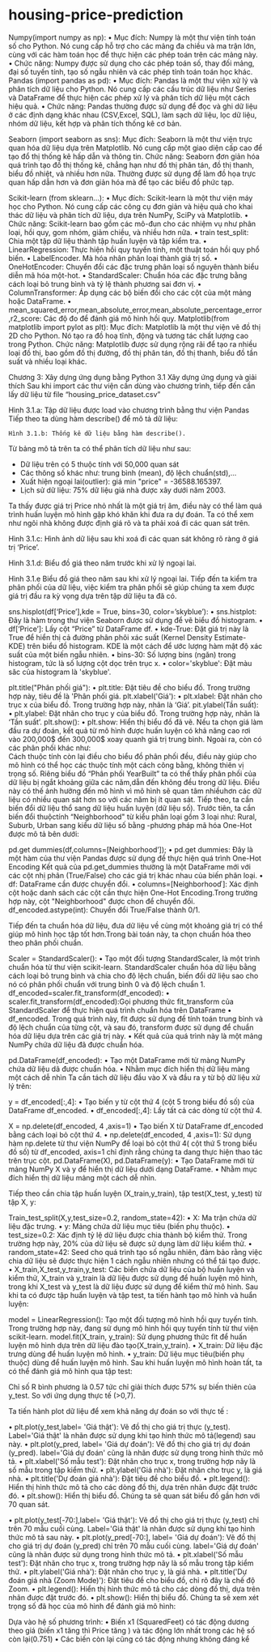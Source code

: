 # housing-price-prediction

Numpy(import numpy as np):
•	Mục đích: Numpy là một thư viện tính toán số cho Python. Nó cung cấp hỗ trợ cho các mảng đa chiều và ma trận lớn, cùng với các hàm toán học để thực hiện các phép toán trên các mảng này.
•	Chức năng: Numpy được sử dụng cho các phép toán số, thay đối mảng, đại số tuyến tính, tạo số ngẫu nhiên và các phép tính toán toán học khác.
Pandas (import pandas as pd):
•	Mục đích: Pandas là một thư viện xử lý và phân tích dữ liệu cho Python. Nó cung cấp các cấu trúc dữ liệu như Series và DataFrame để thực hiện các phép xử lý và phân tích dữ liệu một cách hiệu quả.
•	Chức năng: Pandas thường được sử dụng để đọc và ghi dữ liệu ở các định dạng khác nhau (CSV,Excel, SQL), làm sạch dữ liệu, lọc dữ liệu, nhóm dữ liệu, kết hợp và phân tích thống kê cơ bản.

Seaborn (import seaborn as sns):
Mục đích: Seaborn là một thư viện trực quan hóa dữ liệu dựa trên Matplotlib. Nó cung cấp một giao diện cấp cao để tạo đổ thị thống kê hấp dẫn và thông tin.
Chức năng: Seaborn đơn giản hóa quá trình tạo đồ thị thống kê, chẳng hạn như đồ thị phân tán, đồ thị thanh, biểu đồ nhiệt, và nhiều hơn nữa. Thường được sử dụng để làm đồ họa trực quan hấp dẫn hơn và đơn giản hóa mà để tạo các biểu đồ phức tạp.

Scikit-learn (from sklearn...):
•	Mục đích: Scikit-learn là một thư viện máy học cho Python. Nó cung cấp các công cụ đơn giản và hiệu quả cho khai thác dữ liệu và phân tích dữ liệu, dựa trên NumPy, SciPy và Matplotlib.
•	Chức năng: Scikit-learn bao gồm các mô-đun cho các nhiệm vụ như phân loại, hồi quy, gom nhóm, giảm chiều, và nhiều hơn nữa. 
•	train test_split: Chia một tập dữ liệu thành tập huấn luyện và tập kiểm tra.
•	LinearRegression: Thực hiện hồi quy tuyến tính, một thuật toán hồi quy phổ biến.
•	LabelEncoder. Mà hóa nhân phân loại thành giá trị số.
•	OneHotEncoder: Chuyển đổi các đặc trưng phân loại số nguyên thành biểu diễn mã hóa một-hot.
•	StandardScaler: Chuẩn hóa các đặc trưng bằng cách loại bỏ trung bình và tỷ lệ thành phương sai đơn vị.
•	ColumnTransformer: Áp dụng các bộ biến đổi cho các cột của một mảng hoặc DataFrame.
•	mean_squared_error,mean_absolute_error,mean_absolute_percentage_error,r2_score: Các độ đo để đánh giá mô hình hồi quy. 
Matplotlib(from matplotlib import pylot as plt):
Mục đích: Matplotlib là một thư viện vẽ đồ thị 2D cho Python. Nó tạo ra đồ hoạ tĩnh, động và tương tác chất lượng cao trong Python.
Chức năng: Matplotlib được sử dụng rộng rãi để tạo ra nhiều loại đồ thị, bao gồm đồ thị đường, đồ thị phân tán, đồ thị thanh, biểu đồ tần suất và nhiều loại khác.

Chương 3: Xây dựng ứng dụng bằng Python
3.1 Xây dựng ứng dụng và giải thích
Sau khi import các thư viện cần dùng vào chương trình, tiếp đến cần lấy dữ liệu từ file “housing_price_dataset.csv”
		 
Hình 3.1.a: Tập dữ liệu được load vào chương trình bằng thư viện Pandas
Tiếp theo ta dùng hàm describe() để mô tả dữ liệu:
 
	Hình 3.1.b: Thống kê dữ liệu bằng hàm describe().

Từ bảng mô tả trên ta có thể phân tích dữ liệu như sau: 
- Dữ liệu trên có 5 thuộc tính với 50,000 quan sát
- Các thông số khác như: trung bình (mean), độ lệch chuẩn(std),...
- Xuất hiện ngoại lai(outlier): giá min "price" = -36588.165397.
- Lịch sử dữ liệu: 75% dữ liệu giá nhà được xây dưới năm 2003.

Ta thấy được giá trị Price nhỏ nhất là một giá trị âm, điều này có thể làm quá trình huấn luyện mô hình gặp khó khăn khi đưa ra dự đoán. Ta có thể xem như ngôi nhà không được định giá rõ và ta phải xoá đi các quan sát trên.
 
Hình 3.1.c: Hình ảnh dữ liệu sau khi xoá đi các quan sát không rõ ràng ở giá trị ‘Price’.
 
Hình 3.1.d: Biểu đồ giá theo năm trước khi xử lý ngoại lai.
 
Hình 3.1.e Biểu đồ giá theo năm sau khi xử lý ngoại lai.
Tiếp đến ta kiểm tra phân phối của dữ liệu, việc kiểm tra phân phối sẽ giúp chúng ta xem được giá trị đầu ra kỳ vọng dựa trên tập dữ liệu ta đã có.
 
sns.hisplot(df[‘Price’],kde = True, bins=30, color=’skyblue’):
•	sns.histplot: Đây là hàm trong thư viện Seaborn được sử dụng để vẽ biểu đồ histogram.
•	df[‘Price’]: Lấy cột “Price” từ DataFrame df.
•	kde-True: Đặt giá trị này là True để hiển thị cả đường phân phôi xác suất (Kernel Density Estimate- KDE) trên biểu đồ histogram. KDE là một cách để ước lượng hàm mật độ xác suất của một biến ngẫu nhiên.
•	bins-30: Số lượng bins (ngăn) trong histogram, tức là số lượng cột dọc trên trục x.
•	color='skyblue': Đặt màu săc của histogram là 'skyblue'.


plt.title("Phân phối giá"):
•	plt.title: Đặt tiêu đề cho biểu đồ. Trong trường hợp này, tiêu đề là 'Phân phối giá.
plt.xlabel('Giá'):
•	plt.xlabel: Đặt nhãn cho trục x của biểu đồ. Trong trường hợp này, nhãn là ‘Giá’.
pit.ylabel(Tần suất):
•	plt.ylabel: Đặt nhãn cho trục y của biểu đồ. Trong trường hợp này, nhãn là ‘Tần suất’.
plt.show():
•	plt.show: Hiển thị biểu đồ đã vẽ.
Nếu ta chọn giá làm đầu ra dự đoán, kết quả từ mô hình được huấn luyện có khả năng cao rơi vào 200,000$ đến 300,000$ xoay quanh giá trị trung bình.
Ngoài ra, còn có các phân phối khác như:      
Cách thuộc tính còn lại điều cho biểu đồ phân phối đều, điều này giúp cho mô hình có thể học các thuộc tính một cách công bằng, không thiên vị trọng số.
Riêng biểu đồ “Phân phối YearBuilt” ta có thể thấy phân phối của dữ liệu bị ngắt khoảng giữa các năm,dẫn đến không đều trong dữ liệu. Điều này có thế ảnh hưởng đến mô hình vì mô hình sẽ quan tâm nhiềuhơn các dữ liệu có nhiều quan sát hơn so với các năm bị ít quan sát.
Tiếp theo, ta cần biến đổi dữ liệu thổ sang dữ liệu huấn luyện (dữ liệu số). Trước tiên, ta cần biến đổi thuộctính “Neighborhood" từ kiểu phân loại gồm 3 loại như: Rural, Suburb, Urban sang kiểu dữ liệu số bằng -phương pháp mã hóa One-Hot được mô tả bên dưới:
 
pd.get dummies(df,columns=[Neighborhood’]);
•	pd.get dummies: Đây là một hàm của thư viện Pandas được sử dụng để thực hiện quá trình One-Hot Encoding Kết quả của pd.get_dummies thường là một DataFrame mới với các cột nhị phân (True/False) cho các giá trị khác nhau của biến phân loại.
•	df: DataFrame cần được chuyển đổi.
•	columns=[Neighborhooď]: Xác định cột hoặc danh sách các cột cần thực hiện One-Hot Encoding.Trong trường hợp này, cột "Neighborhood" được chon để chuyển đổi.
df_encoded.astype(int): Chuyển đổi True/False thành 0/1.

Tiếp đến ta chuẩn hóa dữ liệu, đưa dữ liệu về cùng một khoảng giá trị có thể giúp mô hình học tập tốt hơn.Trong bài toán này, ta chọn chuẩn hóa theo theo phân phối chuẩn.
 
Scaler = StandardScaler():
•	Tạo một đối tượng StandardScaler, là một trình chuẩn hóa từ thư viện scikit-learn. StandardScaler chuẩn hóa dữ liệu bằng cách loại bỏ trung bình và chia cho độ lệch chuẩn, biến đổi dữ liệu sao cho nó có phân phối chuẩn với trung bình 0 và độ lệch chuẩn 1.
df_encoded=scaler.fit_transform(df_encoded):
•	scaler.fit_transform(df_encoded):Gọi phương thức fit_transform của StandardScaler để thực hiện quá trình chuẩn hóa trên DataFrame 
•	df_encoded. Trong quá trình này, fit được sử dụng để tính toán trung bình và độ lệch chuẩn của từng cột, và sau đó, transform được sử dụng để chuẩn hóa dữ liệu dựa trên các giá trị này.
•	Kết quả của quá trình này là một mảng NumPy chứa dữ liệu đã được chuẩn hóa.


pd.DataFrame(df_encoded):
•	Tạo một DataFrame mới từ màng NumPy chứa dữ liệu dã được chuẩn hóa.
•	Nhằm mục đích hiển thị dữ liệu màng một cách dễ nhìn
Ta cần tách dữ liệu đầu vào X và đầu ra y từ bộ dữ liệu xử lý trên:
 
y = df_encoded[:,4]:
•	Tạo biến y từ cột thứ 4 (cột 5 trong biểu đồ số) của DataFrame df_encoded.
•	df_encoded[:,4]: Lấy tất cả các dòng từ cột thứ 4.

X = np.delete(df_encoded, 4 ,axis=1)
•	Tạo biến X từ DataFrame df_encoded bằng cách loại bỏ cột thứ 4.
•	np.delete(df_encoded, 4 ,axis=1): Sử dụng hàm np.delete từ thư viện NumPy để loại bỏ cột thứ 4( cột thứ 5 trong biểu đồ số) từ df_encoded, axis=1 chỉ định rằng  chúng ta dang thực hiện thao tác trên trục cột.
pd.DataFrame(X), pd.DataFrame(y):
•	Tạo DataFrame mới từ mảng NumPy X và y để hiển thị dữ liệu dưới dạng DataFrame. 
•	Nhằm mục đích hiển thị dữ liệu mảng một cách dễ nhìn.

Tiếp theo cần chia tập huấn luyện (X_train,y_train), tập test(X_test, y_test) từ tập X, y:
 
Train_test_split(X,y,test_size=0.2, random_state=42):
•	X: Ma trận chứa dữ liệu đặc trưng.
•	y: Mảng chứa dữ liệu mục tiêu (biến phụ thuộc).
•	test_size=0.2: Xác định tỷ lệ dữ liệu được chia thành bộ kiểm thử. Trong trường hợp này, 20% của dữ liệu sẽ được sử dụng làm dữ liệu kiểm thử.
•	random_state=42: Seed cho quá trình tạo số ngẫu nhiên, đảm bảo rằng việc chia dữ liệu sẽ được thực hiện 1 cách ngẫu nhiên nhưng có thể tái tạo được.
•	X_train,X_test,y_train,y_test: Các biến chứa dữ liệu của bộ huấn luyện và kiểm thử, X_train và y_train là dữ liệu được sử dụng để huấn luyện mô hình, trong khi X_test và y_test là dữ liệu được sử dụng để kiểm thử mô hình.
Sau khi ta có được tập huấn luyện và tập test, ta tiến hành tạo mô hình và huẩn luyện:
 
model = LinearRegression(): Tạo một đối tượng mô hình hồi quy tuyến tính. Trong trường hợp này, đang sử dụng mô hình hồi quy tuyến tính từ thư viện scikit-learn.
model.fit(X_train, y_train): Sử dụng phương thức fit để huấn luyện mô hình dựa trên dữ liệu đào tạo(X_train,y_train).
•	X_train: Dữ liệu đặc trưng dùng để huấn luyện mô hình.
•	y_train: Dữ liệu mục tiêu(biến phụ thuộc) dùng để huấn luyện mô hình.
Sau khi huấn luyện mô hình hoàn tất, ta có thể đánh giá mô hình qua tập test:
 
Chỉ số R bình phương là 0.57 tức chỉ giải thích được 57% sự biến thiên của y_test. So với ứng dụng thực tế (>0,7).

Ta tiến hành plot dữ liệu để xem khả năng dự đoán so với thực tế : 
 
•	plt.plot(y_test,label= 'Giá thật'): Vẽ đồ thị cho giá trị thực (y_test). Label='Giá thật' là nhãn được sử dụng khi tạo hình thức mô tả(legend) sau này.
•	plt.plot(y_pred, label= 'Giá dự đoán'): Vẽ đồ thị cho giá trị dự đoán (y_pred). label='Giá dự đoán' cũng là nhãn được sử dụng trong hình thức mô tả.
•	plt.xlabel('Số mẫu test'): Đặt nhãn cho trục x, trong trường hợp nãy là số mẫu trong tập kiểm thử.
•	plt.ylabel('Giá nhà'): Đặt nhãn cho trục y, là giá nhà.
•	plt.title('Dự đoán giá nhà'): Đặt tiêu đề cho biểu đồ.
•	plt.legend(): Hiển thị hình thức mô tả cho các dòng đồ thị, dựa trên nhãn được đặt trước đó.
•	plt.show(): Hiển thị biểu đồ.
Chúng ta sẽ quan sát biểu đồ gần hơn với 70 quan sát.
 

•	plt.plot(y_test[-70:],label= 'Giá thật'): Vẽ đồ thị cho giá trị thực (y_test) chỉ trên 70 mẫu cuối cùng. Label='Giá thật' là nhãn được sử dụng khi tạo hình thức mô tả sau này.
•	plt.plot(y_pred[-70:], label= 'Giá dự đoán'): Vẽ đồ thị cho giá trị dự đoán (y_pred) chỉ trên 70 mẫu cuối cùng. label='Giá dự đoán' cũng là nhãn được sử dụng trong hình thức mô tả.
•	plt.xlabel('Số mẫu test'): Đặt nhãn cho trục x, trong trường hợp nãy là số mẫu trong tập kiểm thử.
•	plt.ylabel('Giá nhà'): Đặt nhãn cho trục y, là giá nhà.
•	plt.title('Dự đoán giá nhà (Zoom Mode)'): Đặt tiêu đề cho biểu đồ, chỉ rõ đây là chế độ Zoom.
•	plt.legend(): Hiển thị hình thức mô tả cho các dòng đồ thị, dựa trên nhãn được đặt trước đó.
•	plt.show(): Hiển thị biểu đồ.
Chúng ta sẽ xem xét trọng số đã học của mô hình để đánh giá mô hình:
 
Dựa vào hệ số phương trình: 
•	Biến x1 (SquaredFeet) có tác động dương theo giá (biến x1 tăng thì Price tăng ) và tác động lớn nhất trong các hệ số còn lại(0.751)
•	Các biến còn lại cũng có tác động nhưng không đáng kể
